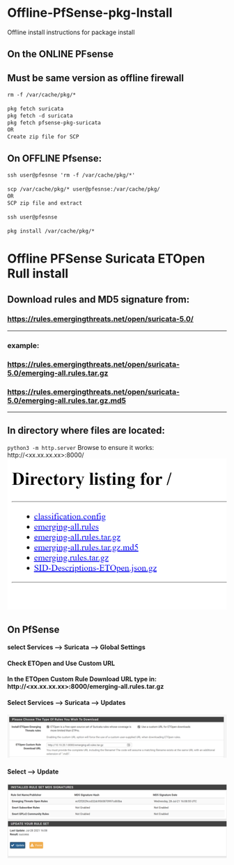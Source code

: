# Offline-PfSense-pkg-Install
Offline install instructions for package install

## On the ONLINE PFsense
## Must be same version as offline firewall

```
rm -f /var/cache/pkg/*

pkg fetch suricata
pkg fetch -d suricata
pkg fetch pfsense-pkg-suricata
OR
Create zip file for SCP
```

## On OFFLINE Pfsense:
```
ssh user@pfesnse 'rm -f /var/cache/pkg/*'

scp /var/cache/pkg/* user@pfesnse:/var/cache/pkg/
OR
SCP zip file and extract

ssh user@pfesnse

pkg install /var/cache/pkg/*
```

# Offline PFSense Suricata ETOpen Rull install

## Download rules and MD5 signature from:

### https://rules.emergingthreats.net/open/suricata-5.0/

---
### example:

### https://rules.emergingthreats.net/open/suricata-5.0/emerging-all.rules.tar.gz
### https://rules.emergingthreats.net/open/suricata-5.0/emerging-all.rules.tar.gz.md5
---

## In directory where files are located:
`
python3 -m http.server
`
Browse to ensure it works: http://<xx.xx.xx.xx>:8000/
![screenshot](/images/PfSense_et_open_pytnohttp.PNG)

## On PfSense

#### select Services --> Suricata --> Global Settings

#### Check ETOpen and Use Custom URL

#### In the ETOpen Custom Rule Download URL type in: http://<xx.xx.xx.xx>:8000/emerging-all.rules.tar.gz

#### Select Services --> Suricata --> Updates
![screenshot](/images/PfSense_et_open.PNG)

#### Select --> Update

![screenshot](/images/PfSense_et_open_success.PNG)
